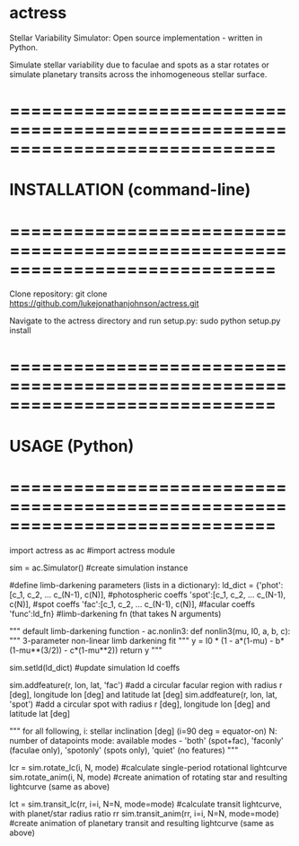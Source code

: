 # actress
Stellar Variability Simulator: Open source implementation - written in Python.

Simulate stellar variability due to faculae and spots as a star rotates or simulate planetary transits across the inhomogeneous stellar surface.


# =============================================================================
# INSTALLATION (command-line)
# =============================================================================

Clone repository:
git clone https://github.com/lukejonathanjohnson/actress.git

Navigate to the actress directory and run setup.py:
sudo python setup.py install

# =============================================================================
# USAGE (Python)
# =============================================================================

import actress as ac #import actress module

sim = ac.Simulator() #create simulation instance

#define limb-darkening parameters (lists in a dictionary):
ld_dict = {'phot':[c_1, c_2, ... c_(N-1), c(N)], #photospheric coeffs
           'spot':[c_1, c_2, ... c_(N-1), c(N)], #spot coeffs
           'fac':[c_1, c_2, ... c_(N-1), c(N)],  #facular coeffs
           'func':ld_fn}       #limb-darkening fn (that takes N arguments)

"""
default limb-darkening function - ac.nonlin3:
def nonlin3(mu, I0, a, b, c):
    """
    3-parameter non-linear limb darkening fit
    """
    y = I0 * (1 - a*(1-mu) - b*(1-mu**(3/2)) - c*(1-mu**2))
    return y
"""

sim.setld(ld_dict) #update simulation ld coeffs

sim.addfeature(r, lon, lat, 'fac') #add a circular facular region with radius r [deg], longitude lon [deg] and latitude lat [deg]
sim.addfeature(r, lon, lat, 'spot') #add a circular spot with radius r [deg], longitude lon [deg] and latitude lat [deg]

"""
for all following, 
i: stellar inclination [deg] (i=90 deg = equator-on)
N: number of datapoints
mode: available modes - 'both' (spot+fac), 'faconly' (faculae only), 'spotonly' (spots only), 'quiet' (no features)
"""

lcr = sim.rotate_lc(i, N, mode) #calculate single-period rotational lightcurve
sim.rotate_anim(i, N, mode) #create animation of rotating star and resulting lightcurve (same as above)

lct = sim.transit_lc(rr, i=i, N=N, mode=mode) #calculate transit lightcurve, with planet/star radius ratio rr
sim.transit_anim(rr, i=i, N=N, mode=mode) #create animation of planetary transit and resulting lightcurve (same as above)






